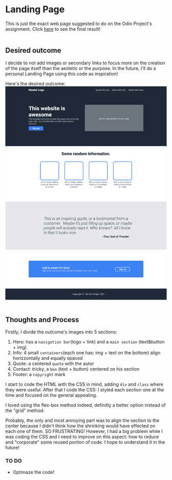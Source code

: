 # Landing Page
This is just the exact web page suggested to do on the Odin Project's assignment. Click [here](https://htmlpreview.github.io/?https://raw.githubusercontent.com/NoOneObserves/odin/main/project-landing-page/index.html) to see the final result!  
&nbsp;  

## Desired outcome
I decide to not add images or secondary links to focus more on the creation of the page itself than the aestetic or the purpose. In the future, I'll do a personal Landing Page using this code as inspiration!  

Here's the desired outcome:
![desired outcome](./desired-outcome.png)  
&nbsp;  

## Thoughts and Process
Firstly, I divide the outcome's images into 5 sections:
1. Hero: has a `navigation bar`(logo + link) and a `main section` (text&button + img) 
2. Info: 4 small `containers`(each one has: img + text on the bottom) align horizzontally and equally spaced
3. Quote: a centered `quote` with the autor
4. Contact: tricky, a `box` (text + button) centered on his section 
5. Footer: a `copyright` mark  

I start to code the HTML with the CSS in mind, adding `div` and `class` where they were useful.
After that I code the CSS: I styled each section one at the time and focused on the general appealing.  

I loved using the flex-box method indeed, definitly a better option instead of the "grid" method.  

Probably, the only and most annoying part was to align the section to the center because I didn't think how the shrinking would have effected on each one of them. SO FRUSTRATING!
However, I had a big problem while I was coding the CSS and I need to improve on this aspect: how to reduce and "corporate" some reused portion of code. I hope to understand it in the future!  

### TO DO
- Optimaze the code!